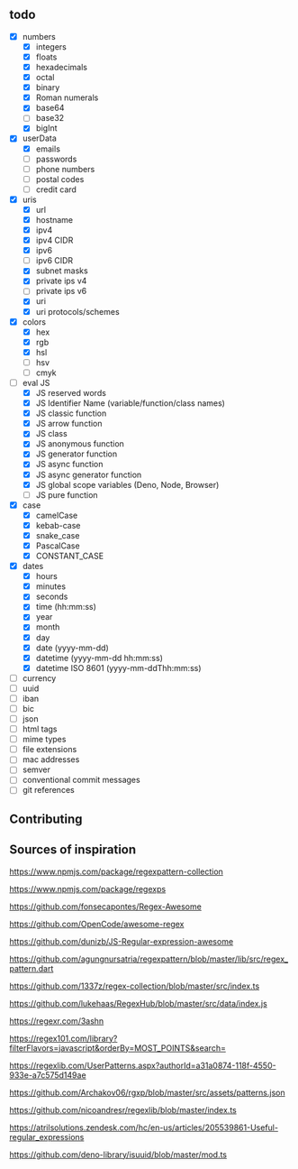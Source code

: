 ## todo

- [x] numbers
  - [x] integers
  - [x] floats
  - [x] hexadecimals
  - [x] octal
  - [x] binary
  - [x] Roman numerals
  - [x] base64
  - [ ] base32
  - [x] bigInt
- [x] userData
  - [x] emails
  - [ ] passwords
  - [ ] phone numbers
  - [ ] postal codes
  - [ ] credit card

- [x] uris
  - [x] url
  - [x] hostname
  - [x] ipv4
  - [x] ipv4 CIDR
  - [x] ipv6
  - [ ] ipv6 CIDR
  - [x] subnet masks
  - [x] private ips v4
  - [ ] private ips v6
  - [x] uri
  - [x] uri protocols/schemes

- [x] colors
  - [x] hex
  - [x] rgb
  - [x] hsl
  - [ ] hsv
  - [ ] cmyk

- [ ] eval JS
  - [x] JS reserved words
  - [x] JS Identifier Name (variable/function/class names)
  - [x] JS classic function
  - [x] JS arrow function
  - [x] JS class
  - [x] JS anonymous function
  - [x] JS generator function
  - [x] JS async function
  - [x] JS async generator function
  - [x] JS global scope variables (Deno, Node, Browser)
  - [ ] JS pure function

- [x] case
  - [x] camelCase
  - [x] kebab-case
  - [x] snake_case
  - [x] PascalCase
  - [x] CONSTANT_CASE

- [x] dates
  - [x] hours
  - [x] minutes
  - [x] seconds
  - [x] time (hh:mm:ss)
  - [x] year
  - [x] month
  - [x] day
  - [x] date (yyyy-mm-dd)
  - [x] datetime (yyyy-mm-dd hh:mm:ss)
  - [x] datetime ISO 8601 (yyyy-mm-ddThh:mm:ss)

- [ ] currency
- [ ] uuid
- [ ] iban
- [ ] bic
- [ ] json
- [ ] html tags
- [ ] mime types
- [ ] file extensions
- [ ] mac addresses
- [ ] semver
- [ ] conventional commit messages
- [ ] git references

## Contributing

<!-- TODO -->

## Sources of inspiration

https://www.npmjs.com/package/regexpattern-collection

https://www.npmjs.com/package/regexps

https://github.com/fonsecapontes/Regex-Awesome

https://github.com/OpenCode/awesome-regex

https://github.com/dunizb/JS-Regular-expression-awesome

https://github.com/agungnursatria/regexpattern/blob/master/lib/src/regex_pattern.dart

https://github.com/1337z/regex-collection/blob/master/src/index.ts

https://github.com/lukehaas/RegexHub/blob/master/src/data/index.js

https://regexr.com/3ashn

https://regex101.com/library?filterFlavors=javascript&orderBy=MOST_POINTS&search=

https://regexlib.com/UserPatterns.aspx?authorId=a31a0874-118f-4550-933e-a7c575d149ae

https://github.com/Archakov06/rgxp/blob/master/src/assets/patterns.json

https://github.com/nicoandresr/regexlib/blob/master/index.ts

<!-- https://github.com/ardalis/RegExLib/blob/master/src/regexlib.com/App_Data/create_database.sql -->

https://atrilsolutions.zendesk.com/hc/en-us/articles/205539861-Useful-regular_expressions

https://github.com/deno-library/isuuid/blob/master/mod.ts
